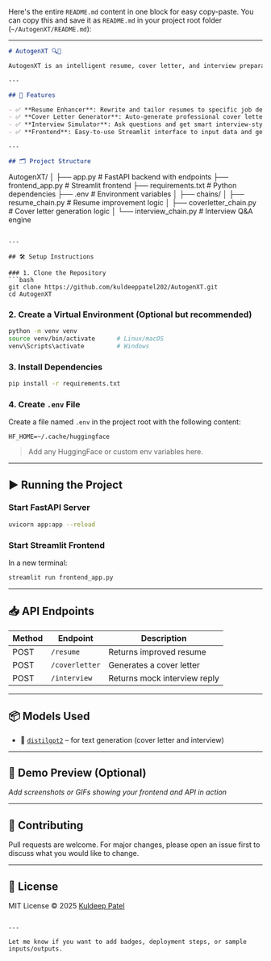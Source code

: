 Here's the entire `README.md` content in one block for easy copy-paste. You can copy this and save it as `README.md` in your project root folder (`~/AutogenXT/README.md`):

---

```markdown
# AutogenXT 🔍💼

AutogenXT is an intelligent resume, cover letter, and interview preparation tool powered by **Hugging Face Transformers**. It helps users rewrite their resumes, generate personalized cover letters, and practice interview Q&A with the help of LLMs — all through a simple API and frontend interface.

---

## 🚀 Features

- ✅ **Resume Enhancer**: Rewrite and tailor resumes to specific job descriptions.
- ✅ **Cover Letter Generator**: Auto-generate professional cover letters.
- ✅ **Interview Simulator**: Ask questions and get smart interview-style responses.
- ✅ **Frontend**: Easy-to-use Streamlit interface to input data and get results.

---

## 🗂️ Project Structure

```

AutogenXT/
│
├── app.py                   # FastAPI backend with endpoints
├── frontend\_app.py          # Streamlit frontend
├── requirements.txt         # Python dependencies
├── .env                     # Environment variables
│
├── chains/
│   ├── resume\_chain.py      # Resume improvement logic
│   ├── coverletter\_chain.py # Cover letter generation logic
│   └── interview\_chain.py   # Interview Q\&A engine

````

---

## 🛠️ Setup Instructions

### 1. Clone the Repository
```bash
git clone https://github.com/kuldeeppatel202/AutogenXT.git
cd AutogenXT
````

### 2. Create a Virtual Environment (Optional but recommended)

```bash
python -m venv venv
source venv/bin/activate      # Linux/macOS
venv\Scripts\activate         # Windows
```

### 3. Install Dependencies

```bash
pip install -r requirements.txt
```

### 4. Create `.env` File

Create a file named `.env` in the project root with the following content:

```
HF_HOME=~/.cache/huggingface
```

> Add any HuggingFace or custom env variables here.

---

## ▶️ Running the Project

### Start FastAPI Server

```bash
uvicorn app:app --reload
```

### Start Streamlit Frontend

In a new terminal:

```bash
streamlit run frontend_app.py
```

---

## 📥 API Endpoints

| Method | Endpoint       | Description                  |
| ------ | -------------- | ---------------------------- |
| POST   | `/resume`      | Returns improved resume      |
| POST   | `/coverletter` | Generates a cover letter     |
| POST   | `/interview`   | Returns mock interview reply |

---

## 📦 Models Used

* 🤖 [`distilgpt2`](https://huggingface.co/distilgpt2) – for text generation (cover letter and interview)

---

## 📸 Demo Preview (Optional)

*Add screenshots or GIFs showing your frontend and API in action*

---

## 🤝 Contributing

Pull requests are welcome. For major changes, please open an issue first to discuss what you would like to change.

---

## 📄 License

MIT License © 2025 [Kuldeep Patel](https://github.com/kuldeeppatel202)

```

---

Let me know if you want to add badges, deployment steps, or sample inputs/outputs.
```
